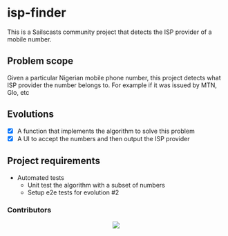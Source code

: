 # isp-finder
This is a Sailscasts community project that detects the ISP provider of a mobile number.

## Problem scope
Given a particular Nigerian mobile phone number, this project detects what ISP provider the number belongs to. For example if it was issued by MTN, Glo, etc

## Evolutions

- [x] A function that implements the algorithm to solve this problem
- [x] A UI to accept the numbers and then output the ISP provider

## Project requirements
- Automated tests
  - Unit test the algorithm with a subset of numbers
  - Setup e2e tests for evolution #2

### Contributors

<a href="https://github.com/sailscasts/mobile-number-issuer-detector/graphs/contributors">
  <p align="center">
    <img src="https://contrib.rocks/image?repo=sailscasts/mobile-number-issuer-detector" />
  </p>
</a>
